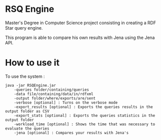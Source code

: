# RSQ Engine

Master's Degree in Computer Science project consisting in creating a RDF Star query engine.

This program is able to compare his own results with Jena using the Jena API.

# How to use it

To use the system : 

	java -jar RSQEngine.jar
		-queries folder/containing/queries
		-data file/containing/data/in/rdfxml
		-output folder/where/exports/are/sent
		-verbose [optional] : Turns on the verbose mode
		-export_results [optional] : Exports the queries results in the output folder as CSV
		-export_stats [optional] : Exports the queries statistics in the output folder
		-workload_time [optional] : Shows the time that was necessary to evaluate the queries
		-jena [optional] : Compares your results with Jena's
